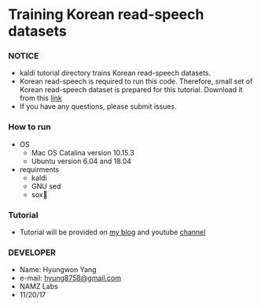 # Training Korean read-speech datasets


### NOTICE
- kaldi tutorial directory trains Korean read-speech datasets.
- Korean read-speech is required to run this code. Therefore, small set of Korean read-speech dataset is prepared for this tutorial. Download it from this [link](https://drive.google.com/open?id=0B9lwe_GFwe2oY196NUJ4NFlPb0k)
- If you have any questions, please submit issues.


### How to run
- OS
    - Mac OS Catalina version 10.15.3
    - Ubuntu version 6.04 and 18.04
- requirments
    - kaldi
    - GNU sed
    - sox
    

### Tutorial
- Tutorial will be provided on [my blog](https://hyungwonsnotebook.blogspot.kr/) and youtube [channel](https://www.youtube.com/channel/UC91MOYGL0ZsAdJJHjj-WFCw)


### DEVELOPER
- Name: Hyungwon Yang
- e-mail: hyung8758@gmail.com
- NAMZ Labs
- 11/20/17

